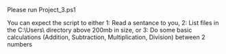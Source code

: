 Please run Project_3.ps1

You can expect the script to either 1: Read a sentance to you, 2: List files in the C:\Users\ directory above 200mb in size, or 3: Do some basic calculations (Addition, Subtraction, Multiplication, Division) between 2 numbers
